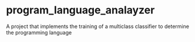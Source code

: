 # program_language_analayzer
A project that implements the training of a multiclass classifier to determine the programming language
